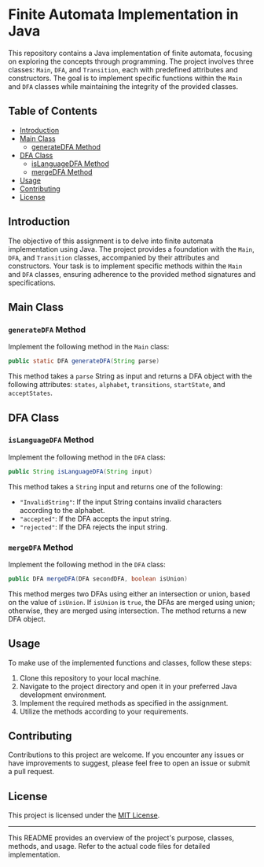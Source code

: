 # Finite Automata Implementation in Java

This repository contains a Java implementation of finite automata, focusing on exploring the concepts through programming. The project involves three classes: `Main`, `DFA`, and `Transition`, each with predefined attributes and constructors. The goal is to implement specific functions within the `Main` and `DFA` classes while maintaining the integrity of the provided classes.

## Table of Contents
- [Introduction](#introduction)
- [Main Class](#main-class)
  - [generateDFA Method](#generatedfa-method)
- [DFA Class](#dfa-class)
  - [isLanguageDFA Method](#islanguagedfa-method)
  - [mergeDFA Method](#mergedfa-method)
- [Usage](#usage)
- [Contributing](#contributing)
- [License](#license)

## Introduction
The objective of this assignment is to delve into finite automata implementation using Java. The project provides a foundation with the `Main`, `DFA`, and `Transition` classes, accompanied by their attributes and constructors. Your task is to implement specific methods within the `Main` and `DFA` classes, ensuring adherence to the provided method signatures and specifications.

## Main Class
### `generateDFA` Method
Implement the following method in the `Main` class:
```java
public static DFA generateDFA(String parse)
```
This method takes a `parse` String as input and returns a DFA object with the following attributes: `states`, `alphabet`, `transitions`, `startState`, and `acceptStates`.

## DFA Class
### `isLanguageDFA` Method
Implement the following method in the `DFA` class:
```java
public String isLanguageDFA(String input)
```
This method takes a `String` input and returns one of the following:
- `"InvalidString"`: If the input String contains invalid characters according to the alphabet.
- `"accepted"`: If the DFA accepts the input string.
- `"rejected"`: If the DFA rejects the input string.

### `mergeDFA` Method
Implement the following method in the `DFA` class:
```java
public DFA mergeDFA(DFA secondDFA, boolean isUnion)
```
This method merges two DFAs using either an intersection or union, based on the value of `isUnion`. If `isUnion` is `true`, the DFAs are merged using union; otherwise, they are merged using intersection. The method returns a new DFA object.

## Usage
To make use of the implemented functions and classes, follow these steps:
1. Clone this repository to your local machine.
2. Navigate to the project directory and open it in your preferred Java development environment.
3. Implement the required methods as specified in the assignment.
4. Utilize the methods according to your requirements.

## Contributing
Contributions to this project are welcome. If you encounter any issues or have improvements to suggest, please feel free to open an issue or submit a pull request.

## License
This project is licensed under the [MIT License](LICENSE).

---
This README provides an overview of the project's purpose, classes, methods, and usage. Refer to the actual code files for detailed implementation.
